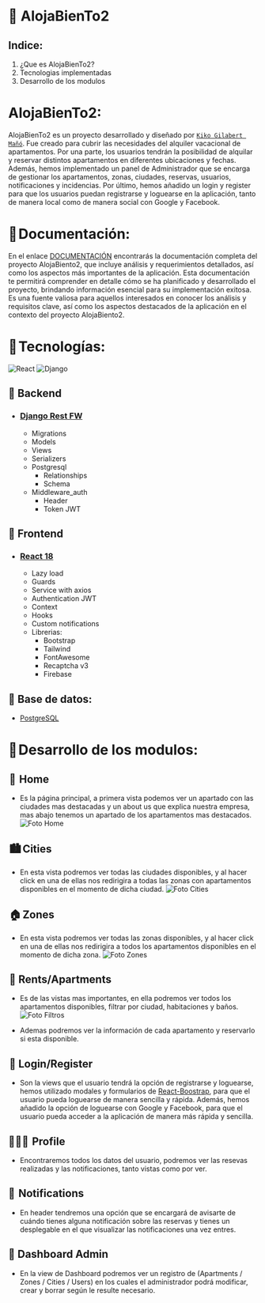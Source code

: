# 🏢 AlojaBienTo2

## Indice:

1. ¿Que es AlojaBienTo2?
2. Tecnologias implementadas
3. Desarrollo de los modulos

# AlojaBienTo2:  

 AlojaBienTo2 es un proyecto desarrollado y diseñado por [`Kiko Gilabert Mañó`](https://github.com/kikogilabert). Fue creado para cubrir las necesidades del alquiler vacacional de apartamentos. Por una parte, los usuarios tendrán la posibilidad de alquilar y reservar distintos apartamentos en diferentes ubicaciones y fechas. Además, hemos implementado un panel de Administrador que se encarga de gestionar los apartamentos, zonas, ciudades, reservas, usuarios, notificaciones y incidencias. Por último, hemos añadido un login y register para que los usuarios puedan registrarse y loguearse en la aplicación, tanto de manera local como de manera social con Google y Facebook.


# 🔹 Documentación:  

En el enlace [DOCUMENTACIÓN](#) encontrarás la documentación completa del proyecto AlojaBiento2, que incluye análisis y requerimientos detallados, así como los aspectos más importantes de la aplicación. Esta documentación te permitirá comprender en detalle cómo se ha planificado y desarrollado el proyecto, brindando información esencial para su implementación exitosa. Es una fuente valiosa para aquellos interesados en conocer los análisis y requisitos clave, así como los aspectos destacados de la aplicación en el contexto del proyecto AlojaBiento2.

# 🔹 Tecnologías:

<img src="https://img.shields.io/badge/React-20232A?style=for-the-badge&logo=react&logoColor=61DAFB"
                 alt="React" />
<img src="https://img.shields.io/badge/Django-092E20?style=for-the-badge&logo=django&logoColor=green"
                alt="Django" />

## 🔸 Backend

- ### [Django Rest FW](https://www.django-rest-framework.org) 

  - Migrations
  - Models
  - Views
  - Serializers
  - Postgresql
    - Relationships
    - Schema
  - Middleware_auth
    - Header
    - Token JWT

## 🔸 Frontend

- ### [React 18](https://es.reactjs.org)

  - Lazy load
  - Guards
  - Service with axios
  - Authentication JWT
  - Context
  - Hooks
  - Custom notifications
  - Librerias:
    - Bootstrap
    - Tailwind
    - FontAwesome
    - Recaptcha v3
    - Firebase

## 🔸 Base de datos:

  - [PostgreSQL](https://www.postgresql.org/)

# 🔹 Desarrollo de los modulos:  

##  📌  Home
  - Es la página principal, a primera vista podemos ver un apartado con las ciudades mas destacadas y un about us que explica nuestra empresa, mas abajo tenemos un apartado de los apartamentos mas destacados.
  ![Foto Home](image.png)

##  🏙  Cities
  - En esta vista podremos ver todas las ciudades disponibles, y al hacer click en una de ellas nos redirigira a todas las zonas con apartamentos disponibles en el momento de dicha ciudad.
  ![Foto Cities](image.png)

##  🏠  Zones
  - En esta vista podremos ver todas las zonas disponibles, y al hacer click en una de ellas nos redirigira a todos los apartamentos disponibles en el momento de dicha zona.
  ![Foto Zones](image.png)

##  📝  Rents/Apartments
  - Es de las vistas mas importantes, en ella podremos ver todos los apartamentos disponibles, filtrar por ciudad, habitaciones y baños.
  ![Foto Filtros](image.png)

  - Ademas podremos ver la información de cada apartamento y reservarlo si esta disponible.

##  🔑 Login/Register
- Son la views que el usuario tendrá la opción de registrarse y loguearse, hemos utilizado modales y formularios de [React-Boostrap](https://react-bootstrap.netlify.app/docs/components/modal/), para que el usuario pueda loguearse de manera sencilla y rápida. Además, hemos añadido la opción de loguearse con Google y Facebook, para que el usuario pueda acceder a la aplicación de manera más rápida y sencilla.

## 👨🏼‍🦱  Profile
-  Encontraremos todos los datos del usuario, podremos ver las resevas realizadas y las notificaciones, tanto vistas como por ver.

## 📩  Notifications
- En header tendremos una opción que se encargará de avisarte de cuándo tienes alguna notificación sobre las reservas y tienes un desplegable en el que visualizar las notificaciones una vez entres.

## 📎 Dashboard Admin
- En la view de Dashboard podremos ver un registro de (Apartments / Zones / Cities / Users) en los cuales el administrador podrá modificar, crear y borrar según le resulte necesario.
